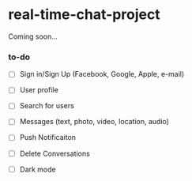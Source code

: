 # real-time-chat-project
Coming soon...
### to-do
- [ ] Sign in/Sign Up (Facebook, Google, Apple, e-mail)
- [ ] User profile
- [ ] Search for users
- [ ] Messages (text, photo, video, location, audio)
- [ ] Push Notificaiton
- [ ] Delete Conversations
- [ ] Dark mode


